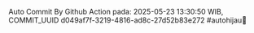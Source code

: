 Auto Commit By Github Action pada: 2025-05-23 13:30:50 WIB, COMMIT_UUID d049af7f-3219-4816-ad8c-27d52b83e272 #autohijau🗿
